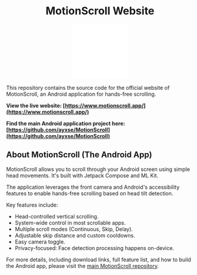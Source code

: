 <h1 align="center">MotionScroll Website</h1>

<p align="center">
  <img src="src/images/motionscroll.png" alt="MotionScroll Logo" width="150"/>
</p>

This repository contains the source code for the official website of MotionScroll, an Android application for hands-free scrolling.

**View the live website: [https://www.motionscroll.app/](https://www.motionscroll.app/)**

**Find the main Android application project here: [https://github.com/ayxse/MotionScroll](https://github.com/ayxse/MotionScroll)**

## About MotionScroll (The Android App)

MotionScroll allows you to scroll through your Android screen using simple head movements. It's built with Jetpack Compose and ML Kit.

The application leverages the front camera and Android's accessibility features to enable hands-free scrolling based on head tilt detection.

Key features include:
*   Head-controlled vertical scrolling.
*   System-wide control in most scrollable apps.
*   Multiple scroll modes (Continuous, Skip, Delay).
*   Adjustable skip distance and custom cooldowns.
*   Easy camera toggle.
*   Privacy-focused: Face detection processing happens on-device.

For more details, including download links, full feature list, and how to build the Android app, please visit the [main MotionScroll repository](https://github.com/ayxse/MotionScroll).

